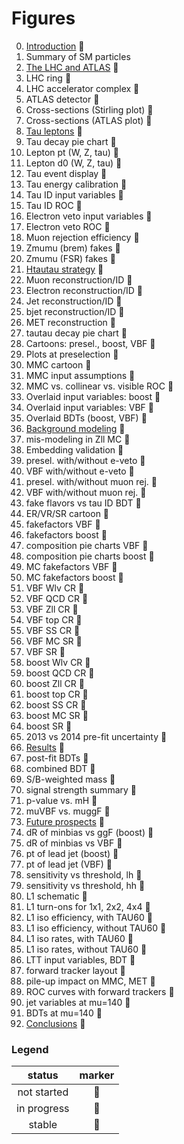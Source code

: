 # Figures

0. [Introduction](tex/introduction.tex) :small_red_triangle:
  0. Summary of SM particles            
0. [The LHC and ATLAS](tex/)            :small_red_triangle:
  0. LHC ring                           :small_red_triangle:
  0. LHC accelerator complex            :small_red_triangle:
  0. ATLAS detector                     :small_red_triangle:
  0. Cross-sections (Stirling plot)     :small_red_triangle:
  0. Cross-sections (ATLAS plot)        :small_red_triangle:
0. [Tau leptons](tex/)                  :small_red_triangle:
  0. Tau decay pie chart                :small_blue_diamond:
  0. Lepton pt (W, Z, tau)              :small_red_triangle:
  0. Lepton d0 (W, Z, tau)              :small_red_triangle:
  0. Tau event display                  :small_red_triangle:
  0. Tau energy calibration             :small_red_triangle:
  0. Tau ID input variables             :small_red_triangle:
  0. Tau ID ROC                         :small_red_triangle:
  0. Electron veto input variables      :small_red_triangle:
  0. Electron veto ROC                  :small_red_triangle:
  0. Muon rejection efficiency          :small_red_triangle:
  0. Zmumu (brem) fakes                 :small_red_triangle:
  0. Zmumu (FSR) fakes                  :small_red_triangle:
0. [Htautau strategy](tex/)             :small_red_triangle:
  0. Muon reconstruction/ID             :small_red_triangle:
  0. Electron reconstruction/ID         :small_red_triangle:
  0. Jet reconstruction/ID              :small_red_triangle:
  0. bjet reconstruction/ID             :small_red_triangle:
  0. MET reconstruction                 :small_red_triangle:
  0. tautau decay pie chart             :small_blue_diamond:
  0. Cartoons: presel., boost, VBF      :small_blue_diamond:
  0. Plots at preselection              :small_red_triangle:
  0. MMC cartoon                        :small_blue_diamond:
  0. MMC input assumptions              :small_blue_diamond:
  0. MMC vs. collinear vs. visible ROC  :small_blue_diamond:
  0. Overlaid input variables: boost    :small_blue_diamond:
  0. Overlaid input variables: VBF      :small_blue_diamond:
  0. Overlaid BDTs (boost, VBF)         :small_blue_diamond:
0. [Background modeling](tex/)          :small_red_triangle:
  0. mis-modeling in Zll MC             :small_red_triangle:
  0. Embedding validation               :small_red_triangle:
  0. presel. with/without e-veto        :small_red_triangle:
  0. VBF     with/without e-veto        :small_red_triangle:
  0. presel. with/without muon rej.     :small_red_triangle:
  0. VBF     with/without muon rej.     :small_red_triangle:
  0. fake flavors vs tau ID BDT         :small_red_triangle:
  0. ER/VR/SR cartoon                   :small_red_triangle:
  0. fakefactors VBF                    :small_red_triangle:
  0. fakefactors boost                  :small_red_triangle:
  0. composition pie charts VBF         :small_red_triangle:
  0. composition pie charts boost       :small_red_triangle:
  0. MC fakefactors VBF                 :small_red_triangle:
  0. MC fakefactors boost               :small_red_triangle:
  0. VBF Wlv CR                         :small_red_triangle:
  0. VBF QCD CR                         :small_red_triangle:
  0. VBF Zll CR                         :small_red_triangle:
  0. VBF top CR                         :small_red_triangle:
  0. VBF SS  CR                         :small_red_triangle:
  0. VBF MC  SR                         :small_red_triangle:
  0. VBF     SR                         :small_red_triangle:
  0. boost Wlv CR                       :small_red_triangle:
  0. boost QCD CR                       :small_red_triangle:
  0. boost Zll CR                       :small_red_triangle:
  0. boost top CR                       :small_red_triangle:
  0. boost SS  CR                       :small_red_triangle:
  0. boost MC  SR                       :small_red_triangle:
  0. boost     SR                       :small_red_triangle:
  0. 2013 vs 2014 pre-fit uncertainty   :small_red_triangle:
0. [Results](tex/)                      :small_blue_diamond:
  0. post-fit BDTs                      :small_blue_diamond:
  0. combined BDT                       :small_blue_diamond:
  0. S/B-weighted mass                  :small_blue_diamond:
  0. signal strength summary            :small_blue_diamond:
  0. p-value vs. mH                     :small_blue_diamond:
  0. muVBF vs. muggF                    :small_blue_diamond:
0. [Future prospects](tex/)             :small_red_triangle:
  0. dR of minbias vs ggF (boost)       :small_red_triangle:
  0. dR of minbias vs VBF               :small_red_triangle:
  0. pt of lead jet (boost)             :small_red_triangle:
  0. pt of lead jet (VBF)               :small_red_triangle:
  0. sensitivity vs threshold, lh       :small_red_triangle:
  0. sensitivity vs threshold, hh       :small_red_triangle:
  0. L1 schematic                       :small_red_triangle:
  0. L1 turn-ons for 1x1, 2x2, 4x4      :small_red_triangle:
  0. L1 iso efficiency, with TAU60      :small_red_triangle:
  0. L1 iso efficiency, without TAU60   :small_red_triangle:
  0. L1 iso rates, with TAU60           :small_red_triangle:
  0. L1 iso rates, without TAU60        :small_red_triangle:
  0. LTT input variables, BDT           :small_red_triangle:
  0. forward tracker layout             :small_red_triangle:
  0. pile-up impact on MMC, MET         :small_blue_diamond:
  0. ROC curves with forward trackers   :small_blue_diamond:
  0. jet variables at mu=140            :small_blue_diamond:
  0. BDTs at mu=140                     :small_blue_diamond:
0. [Conclusions](tex/)                  :small_red_triangle:

### Legend

| status      | marker             |
|:-----------:|:------------------:|
| not started | :small_red_triangle:   |
| in progress | :small_orange_diamond: |
| stable      | :small_blue_diamond:   |

